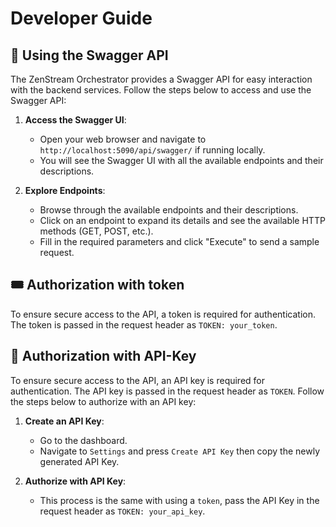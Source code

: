 # Developer Guide

## 📜 Using the Swagger API

The ZenStream Orchestrator provides a Swagger API for easy interaction with the backend services. Follow the steps below to access and use the Swagger API:

1. **Access the Swagger UI**:
   - Open your web browser and navigate to `http://localhost:5090/api/swagger/` if running locally.
   - You will see the Swagger UI with all the available endpoints and their descriptions.

2. **Explore Endpoints**:
   - Browse through the available endpoints and their descriptions.
   - Click on an endpoint to expand its details and see the available HTTP methods (GET, POST, etc.).
   - Fill in the required parameters and click "Execute" to send a sample request.


## 🎟️ Authorization with token
To ensure secure access to the API, a token is required for authentication. The token is passed in the request header as `TOKEN: your_token`. 

## 🔑 Authorization with API-Key

To ensure secure access to the API, an API key is required for authentication. The API key is passed in the request header as `TOKEN`. Follow the steps below to authorize with an API key:

1. **Create an API Key**:
   - Go to the dashboard.
   - Navigate to `Settings` and press `Create API Key` then copy the newly generated API Key.

2. **Authorize with API Key**:
   - This process is the same with using a `token`, pass the API Key in the request header as `TOKEN: your_api_key`.
   